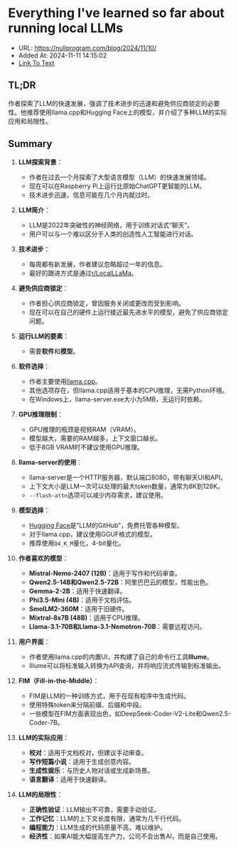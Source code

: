 # Everything I've learned so far about running local LLMs
- URL: https://nullprogram.com/blog/2024/11/10/
- Added At: 2024-11-11 14:15:02
- [Link To Text](2024-11-11-everything-i've-learned-so-far-about-running-local-llms_raw.md)

## TL;DR
作者探索了LLM的快速发展，强调了技术进步的迅速和避免供应商锁定的必要性。他推荐使用llama.cpp和Hugging Face上的模型，并介绍了多种LLM的实际应用和局限性。

## Summary
1. **LLM探索背景**：
   - 作者在过去一个月探索了大型语言模型（LLM）的快速发展领域。
   - 现在可以在Raspberry Pi上运行比原始ChatGPT更智能的LLM。
   - 技术进步迅速，信息可能在几个月内就过时。

2. **LLM简介**：
   - LLM是2022年突破性的神经网络，用于训练对话式“聊天”。
   - 用户可以与一个难以区分于人类的创造性人工智能进行对话。

3. **技术进步**：
   - 每周都有新发展，作者建议忽略超过一年的信息。
   - 最好的跟进方式是通过[r/LocalLLaMa](https://old.reddit.com/r/LocalLLaMA)。

4. **避免供应商锁定**：
   - 作者担心供应商锁定，曾因服务关闭或更改而受到影响。
   - 现在可以在自己的硬件上运行接近最先进水平的模型，避免了供应商锁定问题。

5. **运行LLM的要素**：
   - 需要**软件**和**模型**。

6. **软件选择**：
   - 作者主要使用[llama.cpp](https://github.com/ggerganov/llama.cpp)。
   - 其他选项存在，但llama.cpp适用于基本的CPU推理，无需Python环境。
   - 在Windows上，llama-server.exe大小为5MB，无运行时依赖。

7. **GPU推理限制**：
   - GPU推理的瓶颈是视频RAM（VRAM）。
   - 模型越大，需要的RAM越多，上下文窗口越长。
   - 低于8GB VRAM时不建议使用GPU推理。

8. **llama-server的使用**：
   - llama-server是一个HTTP服务器，默认端口8080，带有聊天UI和API。
   - 上下文大小是LLM一次可以处理的最大token数量，通常为8K到128K。
   - `--flash-attn`选项可以减少内存需求，建议使用。

9. **模型选择**：
   - [Hugging Face](https://huggingface.co/)是“LLM的GitHub”，免费托管各种模型。
   - 对于llama.cpp，建议使用GGUF格式的模型。
   - 推荐使用`Q4_K_M`量化，4-bit量化。

10. **作者喜欢的模型**：
    - **Mistral-Nemo-2407 (12B)**：适用于写作和代码审查。
    - **Qwen2.5-14B和Qwen2.5-72B**：阿里巴巴云的模型，性能出色。
    - **Gemma-2-2B**：适用于快速翻译。
    - **Phi3.5-Mini (4B)**：适用于文档评估。
    - **SmolLM2-360M**：适用于旧硬件。
    - **Mixtral-8x7B (48B)**：适用于CPU推理。
    - **Llama-3.1-70B和Llama-3.1-Nemotron-70B**：需要远程访问。

11. **用户界面**：
    - 作者使用llama.cpp的内置UI，并构建了自己的命令行工具**Illume**。
    - Illume可以将标准输入转换为API查询，并将响应流式传输到标准输出。

12. **FIM（Fill-in-the-Middle）**：
    - FIM是LLM的一种训练方式，用于在现有程序中生成代码。
    - 使用特殊token来分隔前缀、后缀和中段。
    - 一些模型在FIM方面表现出色，如DeepSeek-Coder-V2-Lite和Qwen2.5-Coder-7B。

13. **LLM的实际应用**：
    - **校对**：适用于文档校对，但建议手动审查。
    - **写作短篇小说**：适用于生成创意内容。
    - **生成性娱乐**：与历史人物对话或生成新场景。
    - **语言翻译**：适用于快速翻译。

14. **LLM的局限性**：
    - **正确性验证**：LLM输出不可靠，需要手动验证。
    - **工作记忆**：LLM的上下文长度有限，通常为几千行代码。
    - **编程能力**：LLM生成的代码质量不高，难以维护。
    - **经济性**：如果AI能大幅提高生产力，公司不会出售AI，而是自己使用。

